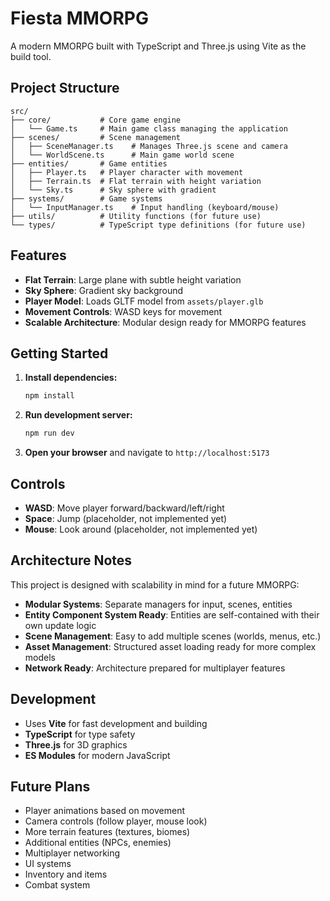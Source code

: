 # Fiesta MMORPG

A modern MMORPG built with TypeScript and Three.js using Vite as the build tool.

## Project Structure

```
src/
├── core/           # Core game engine
│   └── Game.ts     # Main game class managing the application
├── scenes/         # Scene management
│   ├── SceneManager.ts    # Manages Three.js scene and camera
│   └── WorldScene.ts      # Main game world scene
├── entities/       # Game entities
│   ├── Player.ts   # Player character with movement
│   ├── Terrain.ts  # Flat terrain with height variation
│   └── Sky.ts      # Sky sphere with gradient
├── systems/        # Game systems
│   └── InputManager.ts    # Input handling (keyboard/mouse)
├── utils/          # Utility functions (for future use)
└── types/          # TypeScript type definitions (for future use)
```

## Features

- **Flat Terrain**: Large plane with subtle height variation
- **Sky Sphere**: Gradient sky background
- **Player Model**: Loads GLTF model from `assets/player.glb`
- **Movement Controls**: WASD keys for movement
- **Scalable Architecture**: Modular design ready for MMORPG features

## Getting Started

1. **Install dependencies:**
   ```bash
   npm install
   ```

2. **Run development server:**
   ```bash
   npm run dev
   ```

3. **Open your browser** and navigate to `http://localhost:5173`

## Controls

- **WASD**: Move player forward/backward/left/right
- **Space**: Jump (placeholder, not implemented yet)
- **Mouse**: Look around (placeholder, not implemented yet)

## Architecture Notes

This project is designed with scalability in mind for a future MMORPG:

- **Modular Systems**: Separate managers for input, scenes, entities
- **Entity Component System Ready**: Entities are self-contained with their own update logic
- **Scene Management**: Easy to add multiple scenes (worlds, menus, etc.)
- **Asset Management**: Structured asset loading ready for more complex models
- **Network Ready**: Architecture prepared for multiplayer features

## Development

- Uses **Vite** for fast development and building
- **TypeScript** for type safety
- **Three.js** for 3D graphics
- **ES Modules** for modern JavaScript

## Future Plans

- Player animations based on movement
- Camera controls (follow player, mouse look)
- More terrain features (textures, biomes)
- Additional entities (NPCs, enemies)
- Multiplayer networking
- UI systems
- Inventory and items
- Combat system
